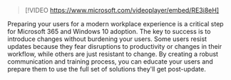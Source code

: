 > [!VIDEO https://www.microsoft.com/videoplayer/embed/RE3i8eH]

Preparing your users for a modern workplace experience is a critical step for Microsoft 365 and Windows 10 adoption. The key to success is to introduce changes without burdening your users. Some users resist updates because they fear disruptions to productivity or changes in their workflow, while others are just resistant to change. By creating a robust communication and training process, you can educate your users and prepare them to use the full set of solutions they'll get post-update.
